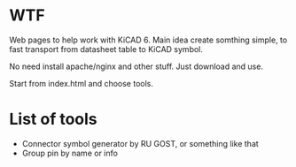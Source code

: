# WTF
Web pages to help work with KiCAD 6. Main idea create somthing simple, to fast transport from datasheet table to KiCAD symbol. 

No need install apache/nginx and other stuff. Just download and use.

Start from index.html and choose tools.

# List of tools
 * Connector symbol generator by RU GOST, or something like that
 * Group pin by name or info
